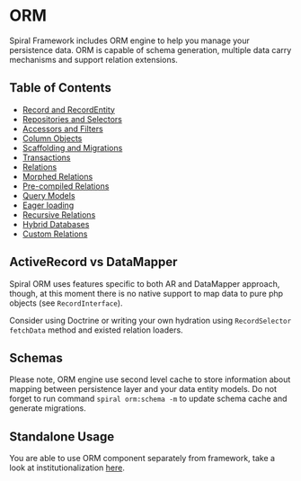 # ORM
Spiral Framework includes ORM engine to help you manage your persistence data.
ORM is capable of schema generation, multiple data carry mechanisms and support relation extensions.

## Table of Contents
* [Record and RecordEntity](/orm/entities.md)
* [Repositories and Selectors](/orm/repositories.md)
* [Accessors and Filters](/orm/accessors.md)
* [Column Objects](/orm/columns.md)
* [Scaffolding and Migrations](/orm/scaffolding.md)
* [Transactions](/orm/transactions.md)
* [Relations](/orm/relations.md)
* [Morphed Relations](/orm/morphed-relations.md)
* [Pre-compiled Relations](/orm/late-binding.md)
* [Query Models](/orm/query.md)
* [Eager loading](/orm/loading.md)
* [Recursive Relations](/orm/recursive-relations.md)
* [Hybrid Databases](/orm/odm-bridge.md)
* [Custom Relations](/orm/custom-relations.md)

## ActiveRecord vs DataMapper
Spiral ORM uses features specific to both AR and DataMapper approach, though, at this moment there is no native support to map data to pure php objects (see `RecordInterface`). 

Consider using Doctrine or writing your own hydration using `RecordSelector` `fetchData` method and existed relation loaders. 

## Schemas
Please note, ORM engine use second level cache to store information about mapping between persistence layer and your data entity models. Do not forget to run command `spiral orm:schema -m` to update schema cache and generate migrations.

## Standalone Usage
You are able to use ORM component separately from framework, take a look at institutionalization [here](https://github.com/spiral/orm/tree/master/tests/ORM).